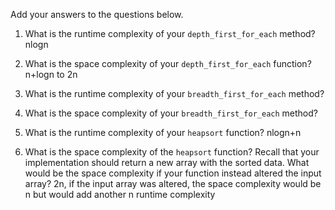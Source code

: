 Add your answers to the questions below.

1. What is the runtime complexity of your `depth_first_for_each` method?
    nlogn

2. What is the space complexity of your `depth_first_for_each` function?
    n+logn to 2n

3. What is the runtime complexity of your `breadth_first_for_each` method?

4. What is the space complexity of your `breadth_first_for_each` method?

5. What is the runtime complexity of your `heapsort` function?
    nlogn+n

6. What is the space complexity of the `heapsort` function? Recall that your implementation should return a new array with the sorted data. What would be the space complexity if your function instead altered the input array?
    2n, if the input array was altered, the space complexity would be n but would add another n runtime complexity